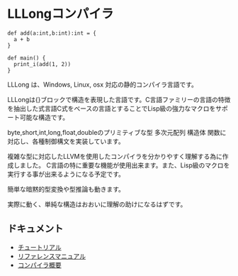 # LLLongコンパイラ

```
def add(a:int,b:int):int = {
  a + b 
}

def main() {
  print_i(add(1, 2))
}
```

LLLong は、Windows, Linux, osx 対応の静的コンパイラ言語です。


LLLongは{}ブロックで構造を表現した言語です。C言語ファミリーの言語の特徴を抽出した式言語C式をベースの言語とすることでLisp級の強力なマクロをサポート可能な構造です。

byte,short,int,long,float,doubleのプリミティブな型 多次元配列 構造体 関数に対応し、各種制御構文を実装しています。

複雑な型に対応したLLVMを使用したコンパイラを分かりやすく理解する為に作成しました。
C言語の特に重要な機能が使用出来ます。また、Lisp級のマクロを実行する事が出来るようになる予定です。

簡単な暗黙的型変換や型推論も動きます。

実際に動く、単純な構造はおおいに理解の助けになるはずです。

## ドキュメント

- [チュートリアル](../../wiki/チュートリアル)
- [リファレンスマニュアル](../../wiki/リファレンスマニュアル)
- [コンパイラ概要](../../wiki/コンパイラ概要)
